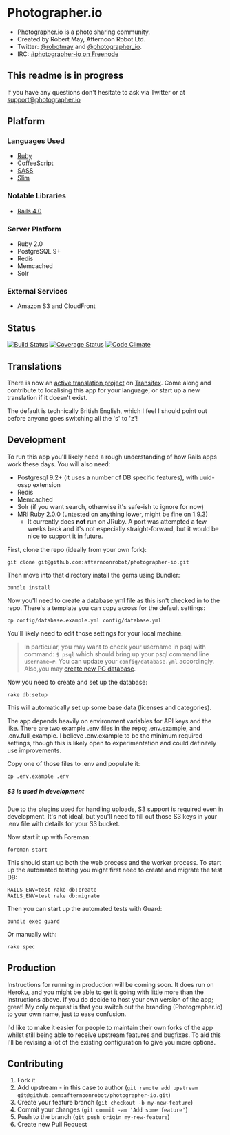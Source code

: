 # Photographer.io

* [Photographer.io](https://www.photographer.io) is a photo sharing community.
* Created by Robert May, Afternoon Robot Ltd.
* Twitter: [@robotmay](https://twitter.com/robotmay) and [@photographer_io](https://twitter.com/photographer_io).
* IRC: [#photographer-io on Freenode](irc://chat.freenode.net/photographer-io)

## This readme is in progress
If you have any questions don't hesitate to ask via Twitter or at <support@photographer.io>

## Platform
### Languages Used
* [Ruby](http://www.ruby-lang.org)
* [CoffeeScript](http://coffeescript.org)
* [SASS](http://sass-lang.com)
* [Slim](http://slim-lang.com)

### Notable Libraries
* [Rails 4.0](http://rubyonrails.org)

### Server Platform
* Ruby 2.0
* PostgreSQL 9+
* Redis
* Memcached
* Solr

### External Services
* Amazon S3 and CloudFront

## Status
[![Build Status](https://travis-ci.org/afternoonrobot/photographer-io.png?branch=master)](https://travis-ci.org/afternoonrobot/photographer-io)
[![Coverage Status](https://coveralls.io/repos/afternoonrobot/photographer-io/badge.png)](https://coveralls.io/r/afternoonrobot/photographer-io)
[![Code Climate](https://codeclimate.com/github/afternoonrobot/photographer-io.png)](https://codeclimate.com/github/afternoonrobot/photographer-io)

## Translations
There is now an [active translation project](https://www.transifex.com/projects/p/photographerio/) on [Transifex](https://www.transifex.com). Come along and contribute to localising this app for your language, or start up a new translation if it doesn't exist. 

The default is technically British English, which I feel I should point out before anyone goes switching all the 's' to 'z'!

## Development
To run this app you'll likely need a rough understanding of how Rails apps work these days. You will also need:

* Postgresql 9.2+ (it uses a number of DB specific features), with uuid-ossp extension
* Redis
* Memcached
* Solr (if you want search, otherwise it's safe-ish to ignore for now)
* MRI Ruby 2.0.0 (untested on anything lower, might be fine on 1.9.3)
  * It currently does __not__ run on JRuby. A port was attempted a few weeks back and it's not especially straight-forward, but it would be nice to support it in future.

First, clone the repo (ideally from your own fork):

`git clone git@github.com:afternoonrobot/photographer-io.git`

Then move into that directory install the gems using Bundler:

`bundle install`

Now you'll need to create a database.yml file as this isn't checked in to the repo. 
There's a template you can copy across for the default settings:

`cp config/database.example.yml config/database.yml`

You'll likely need to edit those settings for your local machine.
> In particular, you may want to check your username in psql with command: `$ psql` which should bring up your psql command line `username=#`. You can update your `config/database.yml` accordingly. Also,you may [create new PG database](http://www.postgresql.org/docs/9.0/static/sql-createdatabase.html).

Now you need to create and set up the database:

`rake db:setup`

This will automatically set up some base data (licenses and categories).

The app depends heavily on environment variables for API keys and the like. 
There are two example .env files in the repo; .env.example, and .env.full_example. 
I believe .env.example to be the minimum required settings, though this is likely open to experimentation
and could definitely use improvements.

Copy one of those files to .env and populate it:

`cp .env.example .env`

##### S3 is used in development
Due to the plugins used for handling uploads, S3 support is required even in development. It's not ideal, but you'll need to fill out those S3 keys in your .env file with details for your S3 bucket.

Now start it up with Foreman:

`foreman start`

This should start up both the web process and the worker process.
To start up the automated testing you might first need to create and migrate the test DB:

```
RAILS_ENV=test rake db:create
RAILS_ENV=test rake db:migrate
```

Then you can start up the automated tests with Guard:

`bundle exec guard`

Or manually with:

`rake spec`

## Production

Instructions for running in production will be coming soon. It does run on Heroku, and you might be able to get it going with little more than the instructions above.
If you do decide to host your own version of the app; great! My only request is that you switch out the branding (Photographer.io) to your own name, just to ease confusion.

I'd like to make it easier for people to maintain their own forks of the app whilst still being able to receive upstream features and bugfixes. To aid this I'll be revising a lot of the existing configuration to give you more options.

## Contributing

1. Fork it
2. Add upstream - in this case to author (`git remote add upstream git@github.com:afternoonrobot/photographer-io.git`)
3. Create your feature branch (`git checkout -b my-new-feature`)
4. Commit your changes (`git commit -am 'Add some feature'`)
5. Push to the branch (`git push origin my-new-feature`)
6. Create new Pull Request
